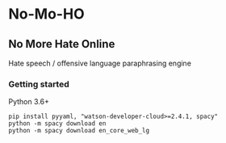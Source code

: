 # No-Mo-HO

## No More Hate Online
Hate speech / offensive language paraphrasing engine

### Getting started
Python 3.6+
```
pip install pyyaml, "watson-developer-cloud>=2.4.1, spacy"
python -m spacy download en
python -m spacy download en_core_web_lg
```
